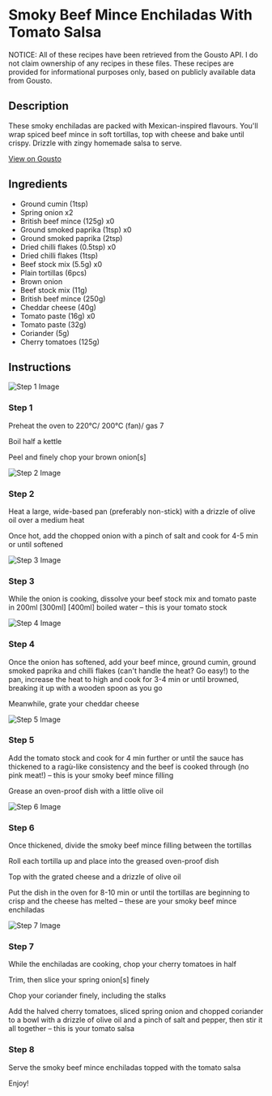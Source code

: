 # Smoky Beef Mince Enchiladas With Tomato Salsa

NOTICE: All of these recipes have been retrieved from the Gousto API. I do not claim ownership of any recipes in these files. These recipes are provided for informational purposes only, based on publicly available data from Gousto.

## Description

These smoky enchiladas are packed with Mexican-inspired flavours. You'll wrap spiced beef mince in soft tortillas, top with cheese and bake until crispy. Drizzle with zingy homemade salsa to serve. 

[View on Gousto](https://www.gousto.co.uk/recipes/cookbook/smoky-beef-enchiladas-with-fresh-tomato-salsa)

## Ingredients

- Ground cumin (1tsp)
- Spring onion x2
- British beef mince (125g) x0
- Ground smoked paprika (1tsp) x0
- Ground smoked paprika (2tsp)
- Dried chilli flakes (0.5tsp) x0
- Dried chilli flakes (1tsp)
- Beef stock mix (5.5g) x0
- Plain tortillas (6pcs)
- Brown onion
- Beef stock mix (11g)
- British beef mince (250g)
- Cheddar cheese (40g)
- Tomato paste (16g) x0
- Tomato paste (32g)
- Coriander (5g)
- Cherry tomatoes (125g)

## Instructions

![Step 1 Image](https://production-media.gousto.co.uk/cms/recipe-step-image/1493.-step-1-x200.jpg)

### Step 1

Preheat the oven to 220°C/ 200°C (fan)/ gas 7

Boil half a kettle

Peel and finely chop your brown onion[s]

![Step 2 Image](https://production-media.gousto.co.uk/cms/recipe-step-image/1493.-step-2-x200.jpg)

### Step 2

Heat a large, wide-based pan (preferably non-stick) with a drizzle of olive oil over a medium heat

Once hot, add the chopped onion with a pinch of salt and cook for 4-5 min or until softened

![Step 3 Image](https://production-media.gousto.co.uk/cms/recipe-step-image/1493.-step-3-x200.jpg)

### Step 3

While the onion is cooking, dissolve your beef stock mix and tomato paste in 200ml<span class="text-purple"> [300ml]</span> <span class="text-danger">[400ml]</span> boiled water – this is your tomato stock

![Step 4 Image](https://production-media.gousto.co.uk/cms/recipe-step-image/1493.-step-4-x200.jpg)

### Step 4

Once the onion has softened, add your beef mince, ground cumin, ground smoked paprika and chilli flakes (can't handle the heat? Go easy!) to the pan, increase the heat to high and cook for 3-4 min or until browned, breaking it up with a wooden spoon as you go

Meanwhile, grate your cheddar cheese

![Step 5 Image](https://production-media.gousto.co.uk/cms/recipe-step-image/1493.-step-5-x200.jpg)

### Step 5

Add the tomato stock and cook for 4 min further or until the sauce has thickened to a ragù-like consistency and the beef is cooked through (no pink meat!) – this is your smoky beef mince filling

Grease an oven-proof dish with a little olive oil

![Step 6 Image](https://production-media.gousto.co.uk/cms/recipe-step-image/1493.-step-6-x200.jpg)

### Step 6

Once thickened, divide the smoky beef mince filling between the tortillas

Roll each tortilla up and place into the greased oven-proof dish

Top with the grated cheese and a drizzle of olive oil

Put the dish in the oven for 8-10 min or until the tortillas are beginning to crisp and the cheese has melted – these are your smoky beef mince enchiladas

![Step 7 Image](https://production-media.gousto.co.uk/cms/recipe-step-image/1493.-step-7-x200.jpg)

### Step 7

While the enchiladas are cooking, chop your cherry tomatoes in half

Trim, then slice your spring onion[s] finely

Chop your coriander finely, including the stalks

Add the halved cherry tomatoes, sliced spring onion and chopped coriander to a bowl with a drizzle of olive oil and a pinch of salt and pepper, then stir it all together – this is your tomato salsa

### Step 8

Serve the smoky beef mince enchiladas topped with the tomato salsa

Enjoy!

